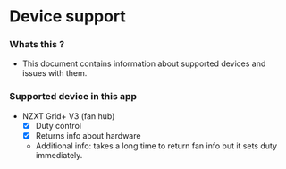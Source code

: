 # Device support
### Whats this ?
- This document contains information about supported devices and issues with them.

### Supported device in this app

* NZXT Grid+ V3 (fan hub)
  - [x] Duty control
  - [x] Returns info about hardware
  - Additional info: takes a long time to return fan info but it sets duty immediately.
